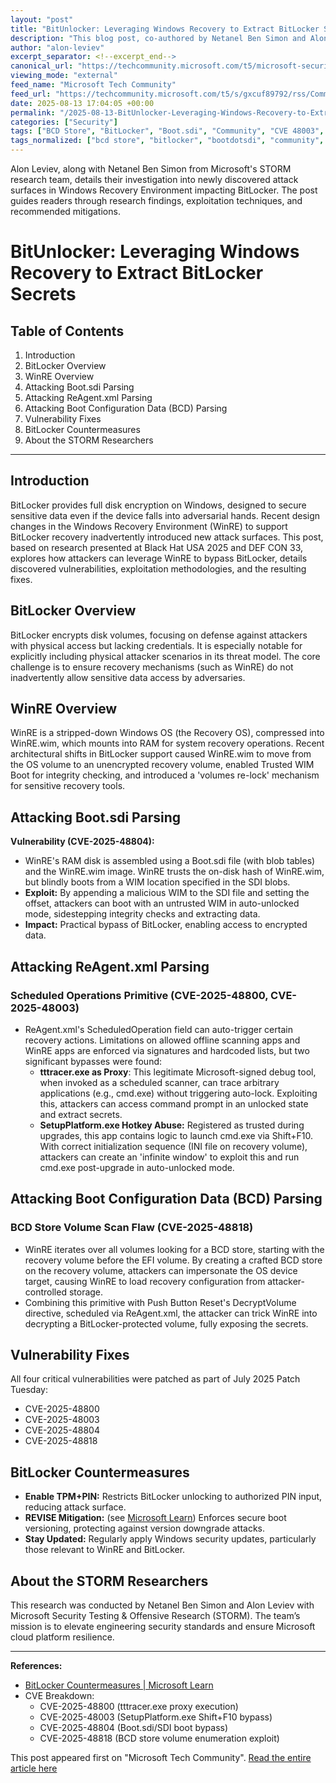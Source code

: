```yaml
---
layout: "post"
title: "BitUnlocker: Leveraging Windows Recovery to Extract BitLocker Secrets"
description: "This blog post, co-authored by Netanel Ben Simon and Alon Leviev from Microsoft's STORM security research team, explores a detailed security analysis of BitLocker and the Windows Recovery Environment (WinRE). It describes multiple newly discovered attack surfaces within WinRE that risk BitLocker bypass, provides technical explanations of the vulnerabilities, outlines the exploitation chains, and offers actionable countermeasures. The research led to four CVEs remediated in July 2025, demonstrating practical risk to encrypted systems and improvements needed for comprehensive volume encryption security."
author: "alon-leviev"
excerpt_separator: <!--excerpt_end-->
canonical_url: "https://techcommunity.microsoft.com/t5/microsoft-security-community/bitunlocker-leveraging-windows-recovery-to-extract-bitlocker/ba-p/4442806"
viewing_mode: "external"
feed_name: "Microsoft Tech Community"
feed_url: "https://techcommunity.microsoft.com/t5/s/gxcuf89792/rss/Community"
date: 2025-08-13 17:04:05 +00:00
permalink: "/2025-08-13-BitUnlocker-Leveraging-Windows-Recovery-to-Extract-BitLocker-Secrets.html"
categories: ["Security"]
tags: ["BCD Store", "BitLocker", "Boot.sdi", "Community", "CVE 48003", "CVE 48800", "CVE 48804", "CVE 48818", "Exploit", "Microsoft STORM", "Offline Scanning", "Patch Tuesday", "ReAgent.xml", "Recovery OS", "REVISE Mitigation", "Security", "Security Testing", "SetupPlatform.exe", "TPM+PIN", "Trusted WIM Boot", "Vulnerability Research", "Windows Recovery Environment", "WinRE"]
tags_normalized: ["bcd store", "bitlocker", "bootdotsdi", "community", "cve 48003", "cve 48800", "cve 48804", "cve 48818", "exploit", "microsoft storm", "offline scanning", "patch tuesday", "reagentdotxml", "recovery os", "revise mitigation", "security", "security testing", "setupplatformdotexe", "tpmpluspin", "trusted wim boot", "vulnerability research", "windows recovery environment", "winre"]
---
```


Alon Leviev, along with Netanel Ben Simon from Microsoft's STORM research team, details their investigation into newly discovered attack surfaces in Windows Recovery Environment impacting BitLocker. The post guides readers through research findings, exploitation techniques, and recommended mitigations.<!--excerpt_end-->

# BitUnlocker: Leveraging Windows Recovery to Extract BitLocker Secrets

## Table of Contents

1. Introduction
2. BitLocker Overview
3. WinRE Overview
4. Attacking Boot.sdi Parsing
5. Attacking ReAgent.xml Parsing
6. Attacking Boot Configuration Data (BCD) Parsing
7. Vulnerability Fixes
8. BitLocker Countermeasures
9. About the STORM Researchers

---

## Introduction

BitLocker provides full disk encryption on Windows, designed to secure sensitive data even if the device falls into adversarial hands. Recent design changes in the Windows Recovery Environment (WinRE) to support BitLocker recovery inadvertently introduced new attack surfaces. This post, based on research presented at Black Hat USA 2025 and DEF CON 33, explores how attackers can leverage WinRE to bypass BitLocker, details discovered vulnerabilities, exploitation methodologies, and the resulting fixes.

## BitLocker Overview

BitLocker encrypts disk volumes, focusing on defense against attackers with physical access but lacking credentials. It is especially notable for explicitly including physical attacker scenarios in its threat model. The core challenge is to ensure recovery mechanisms (such as WinRE) do not inadvertently allow sensitive data access by adversaries.

## WinRE Overview

WinRE is a stripped-down Windows OS (the Recovery OS), compressed into WinRE.wim, which mounts into RAM for system recovery operations. Recent architectural shifts in BitLocker support caused WinRE.wim to move from the OS volume to an unencrypted recovery volume, enabled Trusted WIM Boot for integrity checking, and introduced a 'volumes re-lock' mechanism for sensitive recovery tools.

## Attacking Boot.sdi Parsing

**Vulnerability (CVE-2025-48804):**

- WinRE's RAM disk is assembled using a Boot.sdi file (with blob tables) and the WinRE.wim image. WinRE trusts the on-disk hash of WinRE.wim, but blindly boots from a WIM location specified in the SDI blobs.
- **Exploit:** By appending a malicious WIM to the SDI file and setting the offset, attackers can boot with an untrusted WIM in auto-unlocked mode, sidestepping integrity checks and extracting data.
- **Impact:** Practical bypass of BitLocker, enabling access to encrypted data.

## Attacking ReAgent.xml Parsing

### Scheduled Operations Primitive (CVE-2025-48800, CVE-2025-48003)

- ReAgent.xml's ScheduledOperation field can auto-trigger certain recovery actions. Limitations on allowed offline scanning apps and WinRE apps are enforced via signatures and hardcoded lists, but two significant bypasses were found:
  - **tttracer.exe as Proxy**: This legitimate Microsoft-signed debug tool, when invoked as a scheduled scanner, can trace arbitrary applications (e.g., cmd.exe) without triggering auto-lock. Exploiting this, attackers can access command prompt in an unlocked state and extract secrets.
  - **SetupPlatform.exe Hotkey Abuse:** Registered as trusted during upgrades, this app contains logic to launch cmd.exe via Shift+F10. With correct initialization sequence (INI file on recovery volume), attackers can create an 'infinite window' to exploit this and run cmd.exe post-upgrade in auto-unlocked mode.

## Attacking Boot Configuration Data (BCD) Parsing

### BCD Store Volume Scan Flaw (CVE-2025-48818)

- WinRE iterates over all volumes looking for a BCD store, starting with the recovery volume before the EFI volume. By creating a crafted BCD store on the recovery volume, attackers can impersonate the OS device target, causing WinRE to load recovery configuration from attacker-controlled storage.
- Combining this primitive with Push Button Reset's DecryptVolume directive, scheduled via ReAgent.xml, the attacker can trick WinRE into decrypting a BitLocker-protected volume, fully exposing the secrets.

## Vulnerability Fixes

All four critical vulnerabilities were patched as part of July 2025 Patch Tuesday:

- CVE-2025-48800
- CVE-2025-48003
- CVE-2025-48804
- CVE-2025-48818

## BitLocker Countermeasures

- **Enable TPM+PIN:** Restricts BitLocker unlocking to authorized PIN input, reducing attack surface.
- **REVISE Mitigation:** (see [Microsoft Learn](https://support.microsoft.com/en-us/topic/how-to-manage-the-windows-boot-manager-revocations-for-secure-boot-changes-associated-with-cve-2023-24932-41a975df-beb2-40c1-99a3-b3ff139f832d)) Enforces secure boot versioning, protecting against version downgrade attacks.
- **Stay Updated:** Regularly apply Windows security updates, particularly those relevant to WinRE and BitLocker.

## About the STORM Researchers

This research was conducted by Netanel Ben Simon and Alon Leviev with Microsoft Security Testing & Offensive Research (STORM). The team’s mission is to elevate engineering security standards and ensure Microsoft cloud platform resilience.

---

**References:**

- [BitLocker Countermeasures | Microsoft Learn](https://learn.microsoft.com/en-us/windows/security/operating-system-security/data-protection/bitlocker/countermeasures)
- CVE Breakdown:
  - CVE-2025-48800 (tttracer.exe proxy execution)
  - CVE-2025-48003 (SetupPlatform.exe Shift+F10 bypass)
  - CVE-2025-48804 (Boot.sdi/SDI boot bypass)
  - CVE-2025-48818 (BCD store volume enumeration exploit)

This post appeared first on "Microsoft Tech Community". [Read the entire article here](https://techcommunity.microsoft.com/t5/microsoft-security-community/bitunlocker-leveraging-windows-recovery-to-extract-bitlocker/ba-p/4442806)
